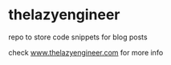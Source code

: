 # thelazyengineer
repo to store code snippets for blog posts

check www.thelazyengineer.com for more info
